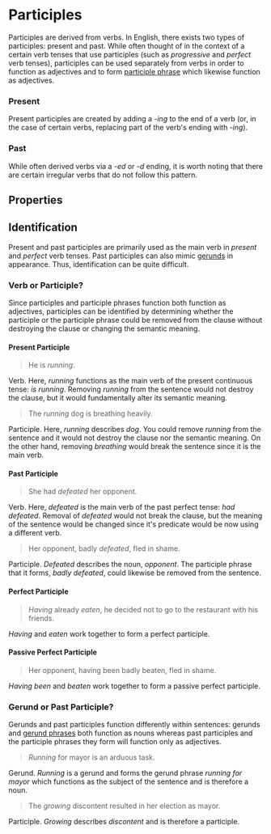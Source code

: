 # Participles
<!-- +elementInfo -->
<!-- !participle -->
Participles are derived from verbs. In English, there exists two types of participles: present and past. While often thought of in the context of a certain verb tenses that use participles (such as *progressive* and *perfect* verb tenses), participles can be used separately from verbs in order to function as adjectives and to form [participle phrase](/element/participle-phrase) which likewise function as adjectives.

### Present
Present participles are created by adding a *-ing* to the end of a verb (or, in the case of certain verbs, replacing part of the verb's ending with *-ing*).

### Past
While often derived verbs via a *-ed* or *-d* ending, it is worth noting that there are certain irregular verbs that do not follow this pattern.
<!-- !participle -->

## Properties
<!-- +propertySummary -->

## Identification
Present and past participles are primarily used as the main verb in *present* and *perfect* verb tenses. Past participles can also mimic [gerunds](/element/gerund) in appearance. Thus, identification can be quite difficult.

### Verb or Participle?
Since participles and participle phrases function both function as adjectives, participles can be identified by determining whether the participle or the participle phrase could be removed from the clause without destroying the clause or changing the semantic meaning.

#### Present Participle
<!-- *participle.identification_present-participle1 -->
> He is *running*.
<!-- .caption -->
Verb. Here, *running* functions as the main verb of the present continuous tense: *is running*. Removing *running* from the sentence would not destroy the clause, but it would fundamentally alter its semantic meaning.

<!-- *participle.identification_present-participle2 -->
> The *running* dog is breathing heavily.
<!-- .caption -->
Participle. Here, *running* describes *dog*. You could remove *running* from the sentence and it would not destroy the clause nor the semantic meaning. On the other hand, removing *breathing* would break the sentence since it is the main verb.

#### Past Participle
<!-- *participle.identification_past-participle1 -->
> She had *defeated* her opponent.
<!-- .caption -->
Verb. Here, *defeated* is the main verb of the past perfect tense: *had defeated*. Removal of *defeated* would not break the clause, but the meaning of the sentence would be changed since it's predicate would be now using a different verb.

<!-- *participle.identification_past-participle2 -->
> Her opponent, badly *defeated*, fled in shame.
<!-- .caption -->
Participle. *Defeated* describes the noun, *opponent*. The participle phrase that it forms, *badly defeated*, could likewise be removed from the sentence.

#### Perfect Participle
<!-- *participle.identification_perfect-participle -->
> *Having* already *eaten*, he decided not to go to the restaurant with his friends.
<!-- .caption -->
*Having* and *eaten* work together to form a perfect participle.

#### Passive Perfect Participle
<!-- *participle.identification_passive-perfect-participle -->
> Her opponent, having been badly beaten, fled in shame.
<!-- .caption -->
*Having been* and *beaten* work together to form a passive perfect participle.

### Gerund or Past Participle?
Gerunds and past participles function differently within sentences: gerunds and [gerund phrases](/element/gerund-phrase) both function as nouns whereas past participles and the participle phrases they form will function only as adjectives.

<!-- *participle.identification_gerund -->
> *Running* for mayor is an arduous task.
<!-- .caption -->
Gerund. *Running* is a gerund and forms the gerund phrase *running for mayor* which functions as the subject of the sentence and is therefore a noun.

<!-- *participle.identification_participle -->
> The *growing* discontent resulted in her election as mayor.
<!-- .caption -->
Participle. *Growing* describes *discontent* and is therefore a participle.